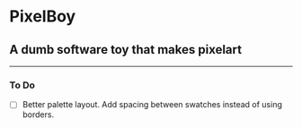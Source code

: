 # PixelBoy
## A dumb software toy that makes pixelart
---

### To Do
- [ ] Better palette layout. Add spacing between swatches instead of using borders.
